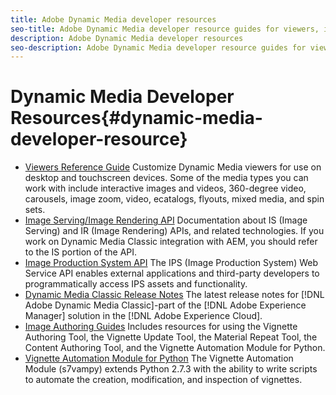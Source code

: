 ```yaml
---
title: Adobe Dynamic Media developer resources
seo-title: Adobe Dynamic Media developer resource guides for viewers, image serving, image rendering, and image production
description: Adobe Dynamic Media developer resources
seo-description: Adobe Dynamic Media developer resource guides for viewers, image serving, image rendering, and image production
---
```


# Dynamic Media Developer Resources{#dynamic-media-developer-resource}

* [Viewers Reference Guide](/help/aem-viewers-ref/home.md)
Customize Dynamic Media viewers for use on desktop and touchscreen devices. Some of the media types you can work with include interactive images and videos, 360-degree video, carousels, image zoom, video, ecatalogs, flyouts, mixed media, and spin sets. 
* [Image Serving/Image Rendering API](/help/aem-is-ir-api/home.md)
Documentation about IS (Image Serving) and IR (Image Rendering) APIs, and related technologies. If you work on Dynamic Media Classic integration with AEM, you should refer to the IS portion of the API.
* [Image Production System API](help/aem-ips-api/c-overview.md)
The IPS (Image Production System) Web Service API enables external applications and third-party developers to programmatically access IPS assets and functionality.
* [Dynamic Media Classic Release Notes](/help/s7-release-notes/home.md)
The latest release notes for [!DNL Adobe Dynamic Media Classic]-part of the [!DNL Adobe Experience Manager] solution in the [!DNL Adobe Experience Cloud].
* [Image Authoring Guides](/help/aem-ia/aem-ia-home.md)
Includes resources for using the Vignette Authoring Tool, the Vignette Update Tool, the Material Repeat Tool, the Content Authoring Tool, and the Vignette Automation Module for Python.
* [Vignette Automation Module for Python](/help/vignette-automation-module-for-python/c-vampyhome.md)
The Vignette Automation Module (s7vampy) extends Python 2.7.3 with the ability to write scripts to automate the creation, modification, and inspection of vignettes.